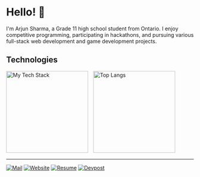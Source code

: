 # Hello! 👋

I'm Arjun Sharma, a Grade 11 high school student from Ontario. I enjoy competitive programming, participating in hackathons, and pursuing various full-stack web development and game development projects.

###
<h2 align="left"> Technologies</h2>

<p>
  <img src="https://github-readme-tech-stack.vercel.app/api/cards?borderRadius=2&lineCount=3&theme=github&width=280&hideTitle=true&bg=%23FFFFFF&badge=%23EAEFFC&border=%23E4E2E2&titleColor=%230969DA&line1=vue.js%2Cvue.js%2C42b883%3Bnode.js%2Cnode.js%2C215732%3B&line2=tensorflow%2Ctensorflow%2CFF6F00%3Bunity%2Cunity%2C222c37%3B&line3=react%2Creact%2C58a6ff%3Bmongodb%2Cmongodb%2C589636%3B" alt="My Tech Stack" style="height: 220px; display: inline-block; vertical-align: top; margin-right: 2%;" />
  <img src="https://github-readme-stats.vercel.app/api/top-langs/?username=arjundevensharma&layout=donut" alt="Top Langs" style="height: 220px"; display: inline-block; vertical-align: top; margin-right: 50%;" />
</p>

---

[![Mail](https://img.shields.io/badge/Mail-D14836?style=for-the-badge&logo=gmail&logoColor=white)](mailto:arjundevensharma@gmail.com)
[![Website](https://img.shields.io/badge/Website-0A66C2?style=for-the-badge&logo=google-chrome&logoColor=white)](arjunsharma.github.io)
[![Resume](https://img.shields.io/badge/Resume-007BFF?style=for-the-badge&logo=microsoftword&logoColor=white)](arjunsharma.github.io/assets/Arjun_Sharma_Resume.pdf)
[![Devpost](https://img.shields.io/badge/Devpost-003E54?style=for-the-badge&logo=devpost&logoColor=white)](https://devpost.com/arsharma335)
